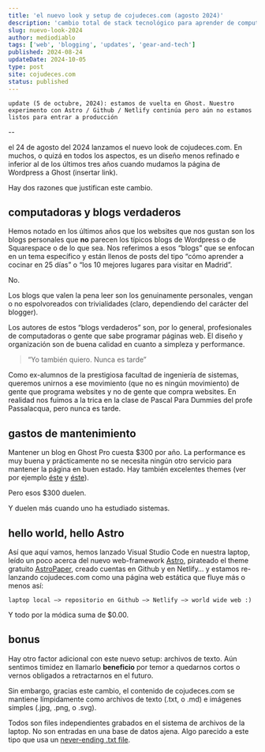 ```yaml
---
title: 'el nuevo look y setup de cojudeces.com (agosto 2024)'
description: 'cambio total de stack tecnológico para aprender de computadoras'
slug: nuevo-look-2024
author: mediodiablo
tags: ['web', 'blogging', 'updates', 'gear-and-tech']
published: 2024-08-24
updateDate: 2024-10-05
type: post
site: cojudeces.com
status: published
---
```


`update (5 de octubre, 2024): estamos de vuelta en Ghost. Nuestro experimento con Astro / Github / Netlify continúa pero aún no estamos listos para entrar a producción`

--

el 24 de agosto del 2024 lanzamos el nuevo look de cojudeces.com. En muchos, o quizá en todos los aspectos, es un diseño menos refinado e inferior al de los últimos tres años cuando mudamos la página de Wordpress a Ghost (insertar link).

Hay dos razones que justifican este cambio.

## computadoras y blogs verdaderos

Hemos notado en los últimos años que los websites que nos gustan son los blogs personales que **no** parecen los típicos blogs de Wordpress o de Squarespace o de lo que sea. Nos referimos a esos “blogs” que se enfocan en un tema específico y están llenos de posts del tipo “cómo aprender a cocinar en 25 días” o “los 10 mejores lugares para visitar en Madrid”.

No.

Los blogs que valen la pena leer son los genuinamente personales, vengan o no espolvoreados con trivialidades (claro, dependiendo del carácter del blogger).

Los autores de estos “blogs verdaderos” son, por lo general, profesionales de computadoras o gente que sabe programar páginas web. El diseño y organización son de buena calidad en cuanto a simpleza y performance.

> “Yo también quiero. Nunca es tarde”

Como ex-alumnos de la prestigiosa facultad de ingeniería de sistemas, queremos unirnos a ese movimiento (que no es ningún movimiento) de gente que programa websites y no de gente que compra websites. En realidad nos fuimos a la trica en la clase de Pascal Para Dummies del profe Passalacqua, pero nunca es tarde.

## gastos de mantenimiento

Mantener un blog en Ghost Pro cuesta $300 por año. La performance es muy buena y prácticamente no se necesita ningún otro servicio para mantener la página en buen estado. Hay también excelentes themes (ver por ejemplo [éste](https://ghost.org/themes/onflow/) y [éste](https://brightthemes.com/themes/dashi)).

Pero esos $300 duelen.

Y duelen más cuando uno ha estudiado sistemas.

## hello world, hello Astro

Así que aquí vamos, hemos lanzado Visual Studio Code en nuestra laptop, leído un poco acerca del nuevo web-framework [Astro](https://astro.build/), pirateado el theme gratuito [AstroPaper](https://astro.build/themes/details/astropaper/), creado cuentas en Github y en Netlify… y estamos re-lanzando cojudeces.com como una página web estática que fluye más o menos así:

`laptop local —> repositorio en Github —> Netlify —> world wide web :)`

Y todo por la módica suma de $0.00.

## bonus

Hay otro factor adicional con este nuevo setup: archivos de texto. Aún sentimos timidez en llamarlo **beneficio** por temor a quedarnos cortos o vernos obligados a retractarnos en el futuro.

Sin embargo, gracias este cambio, el contenido de cojudeces.com se mantiene límpidamente como archivos de texto (.txt, o .md) e imágenes simples (.jpg, .png, o .svg).

Todos son files independientes grabados en el sistema de archivos de la laptop. No son entradas en una base de datos ajena. Algo parecido a este tipo que usa un [never-ending .txt file](https://jeffhuang.com/productivity_text_file/).

